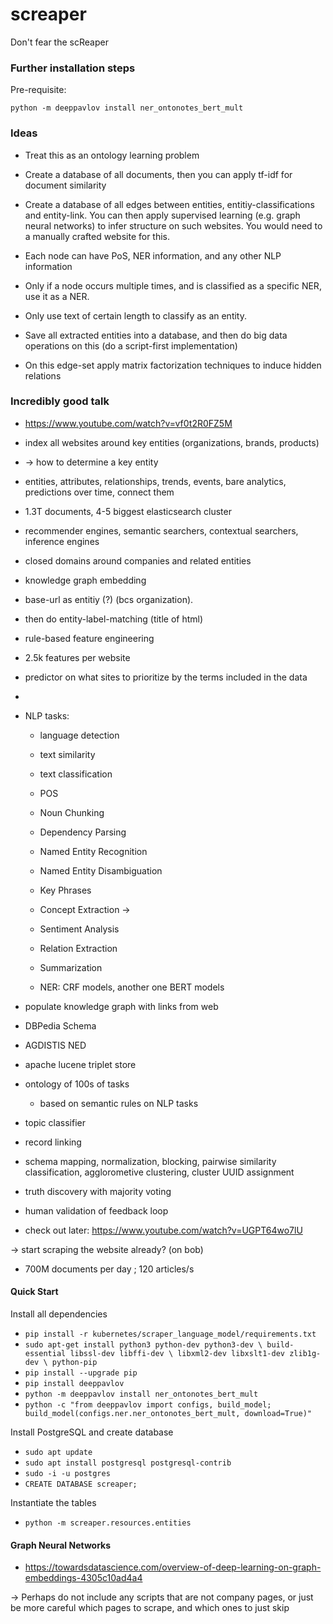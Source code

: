 # screaper
Don't fear the scReaper

### Further installation steps

Pre-requisite:

```
python -m deeppavlov install ner_ontonotes_bert_mult
```

### Ideas

- Treat this as an ontology learning problem

- Create a database of all documents, then you can apply tf-idf for document similarity
- Create a database of all edges between entities, entitiy-classifications and entity-link. You can then apply supervised learning (e.g. graph neural networks) to infer structure on such websites. You would need to a manually crafted website for this.
- Each node can have PoS, NER information, and any other NLP information
- Only if a node occurs multiple times, and is classified as a specific NER, use it as a NER. 
- Only use text of certain length to classify as an entity.
- Save all extracted entities into a database, and then do big data operations on this (do a script-first implementation) 
- On this edge-set apply matrix factorization techniques to induce hidden relations


### Incredibly good talk

- https://www.youtube.com/watch?v=vf0t2R0FZ5M 
- index all websites around key entities (organizations, brands, products)
- -> how to determine a key entity
- entities, attributes, relationships, trends, events, bare analytics, predictions over time, connect them
- 1.3T documents, 4-5 biggest elasticsearch cluster
- recommender engines, semantic searchers, contextual searchers, inference engines
- closed domains around companies and related entities
- knowledge graph embedding
- base-url as entitiy (?) (bcs organization).
- then do entity-label-matching (title of html)
- rule-based feature engineering
- 2.5k features per website
- predictor on what sites to prioritize by the terms included in the data
- 

- NLP tasks:
    - language detection
    - text similarity
    - text classification
    - POS
    - Noun Chunking
    - Dependency Parsing
    - Named Entity Recognition
    - Named Entity Disambiguation
    - Key Phrases
    - Concept Extraction ->
    - Sentiment Analysis
    - Relation Extraction
    - Summarization
    
    - NER: CRF models, another one BERT models

- populate knowledge graph with links from web
- DBPedia Schema
- AGDISTIS NED
- apache lucene triplet store

- ontology of 100s of tasks
    - based on semantic rules on NLP tasks
    
- topic classifier
- record linking 

- schema mapping, normalization, blocking, pairwise similarity classification, agglorometive clustering, cluster UUID assignment
- truth discovery with majority voting

- human validation of feedback loop

- check out later: https://www.youtube.com/watch?v=UGPT64wo7lU 

-> start scraping the website already? (on bob)
    
- 700M documents per day ; 120 articles/s 



#### Quick Start

Install all dependencies

- `pip install -r kubernetes/scraper_language_model/requirements.txt `
- `sudo apt-get install python3 python-dev python3-dev \
     build-essential libssl-dev libffi-dev \
     libxml2-dev libxslt1-dev zlib1g-dev \
     python-pip`
- `pip install --upgrade pip`
- `pip install deeppavlov`
- `python -m deeppavlov install ner_ontonotes_bert_mult`
- `python -c "from deeppavlov import configs, build_model; build_model(configs.ner.ner_ontonotes_bert_mult, download=True)"`

Install PostgreSQL and create database

- `sudo apt update`
- `sudo apt install postgresql postgresql-contrib`
- `sudo -i -u postgres`
- `CREATE DATABASE screaper;`

Instantiate the tables

- `python -m screaper.resources.entities`


#### Graph Neural Networks

- https://towardsdatascience.com/overview-of-deep-learning-on-graph-embeddings-4305c10ad4a4

-> Perhaps do not include any scripts that are not company pages, or just be more careful which pages to scrape, and which ones to just skip